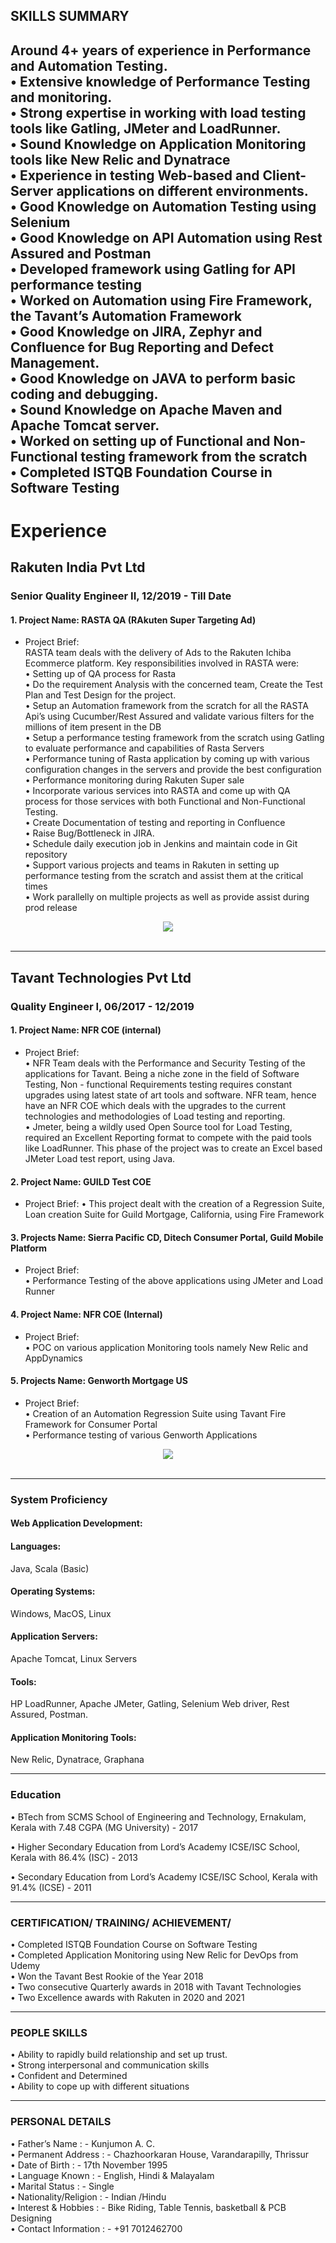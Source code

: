 
## SKILLS SUMMARY

Around 4+ years of experience in Performance and Automation Testing.<br>
• Extensive knowledge of Performance Testing and monitoring.<br>
• Strong expertise in working with load testing tools like Gatling, JMeter and LoadRunner.<br>
• Sound Knowledge on Application Monitoring tools like New Relic and Dynatrace<br>
• Experience in testing Web-based and Client-Server applications on different environments.<br>
• Good Knowledge on Automation Testing using Selenium<br>
• Good Knowledge on API Automation using Rest Assured and Postman<br>
• Developed framework using Gatling for API performance testing<br>
• Worked on Automation using Fire Framework, the Tavant’s Automation Framework<br>
• Good Knowledge on JIRA, Zephyr and Confluence for Bug Reporting and Defect Management.<br>
• Good Knowledge on JAVA to perform basic coding and debugging.<br>
• Sound Knowledge on Apache Maven and Apache Tomcat server.<br>
• Worked on setting up of Functional and Non-Functional testing framework from the scratch<br>
• Completed ISTQB Foundation Course in Software Testing<br>
---
# Experience

## Rakuten India Pvt Ltd
### Senior Quality Engineer II,  12/2019 - Till Date

#### 1. Project Name: RASTA QA (RAkuten Super Targeting Ad)
- Project Brief:<br>
RASTA team deals with the delivery of Ads to the Rakuten Ichiba Ecommerce platform. Key
responsibilities involved in RASTA were:<br>
• Setting up of QA process for Rasta<br>
• Do the requirement Analysis with the concerned team, Create the Test Plan and Test Design for the
project.<br>
• Setup an Automation framework from the scratch for all the RASTA Api’s using Cucumber/Rest
Assured and validate various filters for the millions of item present in the DB<br>
• Setup a performance testing framework from the scratch using Gatling to evaluate performance and
capabilities of Rasta Servers<br>
• Performance tuning of Rasta application by coming up with various configuration changes in the
servers and provide the best configuration<br>
• Performance monitoring during Rakuten Super sale<br>
• Incorporate various services into RASTA and come up with QA process for those services with both
Functional and Non-Functional Testing.<br>
• Create Documentation of testing and reporting in Confluence<br>
• Raise Bug/Bottleneck in JIRA.<br>
• Schedule daily execution job in Jenkins and maintain code in Git repository<br>
• Support various projects and teams in Rakuten in setting up performance testing from the scratch
and assist them at the critical times<br>
• Work parallelly on multiple projects as well as provide assist during prod release<br>

<center><img src="images/RakutenLogo.png"/></center><br>

---
## Tavant Technologies Pvt Ltd
###  Quality Engineer I,  06/2017 - 12/2019

#### 1. Project Name: NFR COE (internal)
- Project Brief:<br>
• NFR Team deals with the Performance and Security Testing of the applications for Tavant. Being a
niche zone in the field of Software Testing, Non - functional Requirements testing requires constant
upgrades using latest state of art tools and software. NFR team, hence have an NFR COE which deals
with the upgrades to the current technologies and methodologies of Load testing and reporting.<br>
• Jmeter, being a wildly used Open Source tool for Load Testing, required an Excellent Reporting
format to compete with the paid tools like LoadRunner. This phase of the project was to create an
Excel based JMeter Load test report, using Java.<br>
#### 2. Project Name: GUILD Test COE
- Project Brief:
• This project dealt with the creation of a Regression Suite, Loan creation Suite for Guild
Mortgage, California, using Fire Framework<br>
#### 3. Projects Name: Sierra Pacific CD, Ditech Consumer Portal, Guild Mobile Platform
- Project Brief:<br>
• Performance Testing of the above applications using JMeter and Load Runner<br>
#### 4. Project Name: NFR COE (Internal)
- Project Brief:<br>
• POC on various application Monitoring tools namely New Relic
and AppDynamics<br>
#### 5. Projects Name: Genworth Mortgage US
- Project Brief:<br>
• Creation of an Automation Regression Suite using Tavant Fire Framework for Consumer Portal<br>
• Performance testing of various Genworth Applications<br>

<center><img src="images/tavant-technologies-vector-logo.png"/></center><br>

---
### System Proficiency
#### Web Application Development:
#### Languages: 
Java, Scala (Basic)
#### Operating Systems: 
Windows, MacOS, Linux
#### Application Servers: 
Apache Tomcat, Linux Servers
#### Tools: 
HP LoadRunner, Apache JMeter, Gatling, Selenium Web driver, Rest Assured, Postman.
#### Application Monitoring Tools: 
New Relic, Dynatrace, Graphana

---
### Education

• BTech from SCMS School of Engineering and Technology,
Ernakulam, Kerala with 7.48 CGPA (MG University)  - 2017<br>

• Higher Secondary Education from Lord’s Academy ICSE/ISC
School, Kerala with 86.4% (ISC)                   - 2013<br>

• Secondary Education from Lord’s Academy ICSE/ISC School,
Kerala with 91.4% (ICSE)                          - 2011<br>



---
### CERTIFICATION/ TRAINING/ ACHIEVEMENT/
• Completed ISTQB Foundation Course on Software Testing<br>
• Completed Application Monitoring using New Relic for DevOps from Udemy<br>
• Won the Tavant Best Rookie of the Year 2018<br>
• Two consecutive Quarterly awards in 2018 with Tavant Technologies<br>
• Two Excellence awards with Rakuten in 2020 and 2021<br>

---
### PEOPLE SKILLS
• Ability to rapidly build relationship and set up trust.<br>
• Strong interpersonal and communication skills<br>
• Confident and Determined<br>
• Ability to cope up with different situations<br>

---
### PERSONAL DETAILS
• Father’s Name         : - Kunjumon A. C.<br>
• Permanent Address     : - Chazhoorkaran House, Varandarapilly, Thrissur<br>
• Date of Birth         : - 17th November 1995<br>
• Language Known        : - English, Hindi & Malayalam<br>
• Marital Status        : - Single<br>
• Nationality/Religion  : - Indian /Hindu<br>
• Interest & Hobbies    : - Bike Riding, Table Tennis, basketball & PCB Designing<br>
• Contact Information   : - +91 7012462700<br>


